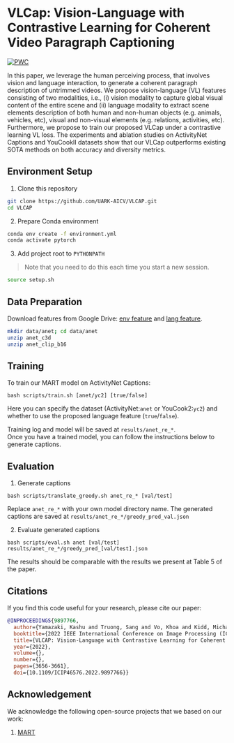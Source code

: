 # VLCap: Vision-Language with Contrastive Learning for Coherent Video Paragraph Captioning

 	
[![PWC](https://img.shields.io/endpoint.svg?url=https://paperswithcode.com/badge/vlcap-vision-language-with-contrastive/video-captioning-on-activitynet-captions)](https://paperswithcode.com/sota/video-captioning-on-activitynet-captions?p=vlcap-vision-language-with-contrastive)

In this paper, we leverage the human perceiving process, that involves vision and language interaction, to generate a coherent paragraph description of untrimmed videos. We propose vision-language (VL) features consisting of two modalities, i.e., (i) vision modality to capture global visual content of the entire scene and (ii) language modality to extract scene elements description of both human and non-human objects (e.g. animals, vehicles, etc), visual and non-visual elements (e.g. relations, activities, etc). Furthermore, we propose to train our proposed VLCap under a contrastive learning VL loss. The experiments and ablation studies on ActivityNet Captions and YouCookII datasets show that our VLCap outperforms existing SOTA methods on both accuracy and diversity metrics.


## Environment Setup
1. Clone this repository
```bash 
git clone https://github.com/UARK-AICV/VLCAP.git
cd VLCAP
```


2. Prepare Conda environment 

```bash
conda env create -f environment.yml
conda activate pytorch
```


3. Add project root to `PYTHONPATH`
> Note that you need to do this each time you start a new session.

```bash
source setup.sh
```

## Data Preparation
Download features from Google Drive: [env feature](https://uark.box.com/s/01twnsrjxbf7d48wki5s5v43ri5p66vl) and [lang feature](https://uark.box.com/s/un9t7vv2l61u1541krqfxqro1t9hfkm4).

```bash 
mkdir data/anet; cd data/anet
unzip anet_c3d
unzip anet_clip_b16
```


## Training

To train our MART model on ActivityNet Captions:
```
bash scripts/train.sh [anet/yc2] [true/false]
```
Here you can specify the dataset (ActivityNet:`anet` or YouCook2:`yc2`) and whether to use the proposed language feature (`true`/`false`).

Training log and model will be saved at `results/anet_re_*`.  
Once you have a trained model, you can follow the instructions below to generate captions. 

## Evaluation
1. Generate captions 
```
bash scripts/translate_greedy.sh anet_re_* [val/test]
```
Replace `anet_re_*` with your own model directory name. 
The generated captions are saved at `results/anet_re_*/greedy_pred_val.json`


2. Evaluate generated captions
```
bash scripts/eval.sh anet [val/test] results/anet_re_*/greedy_pred_[val/test].json
```
The results should be comparable with the results we present at Table 5 of the paper. 

## Citations
If you find this code useful for your research, please cite our paper:

```bibtex
@INPROCEEDINGS{9897766,
  author={Yamazaki, Kashu and Truong, Sang and Vo, Khoa and Kidd, Michael and Rainwater, Chase and Luu, Khoa and Le, Ngan},
  booktitle={2022 IEEE International Conference on Image Processing (ICIP)}, 
  title={VLCAP: Vision-Language with Contrastive Learning for Coherent Video Paragraph Captioning}, 
  year={2022},
  volume={},
  number={},
  pages={3656-3661},
  doi={10.1109/ICIP46576.2022.9897766}}

```

## Acknowledgement
We acknowledge the following open-source projects that we based on our work:

1. [MART](https://github.com/jayleicn/recurrent-transformer) 
